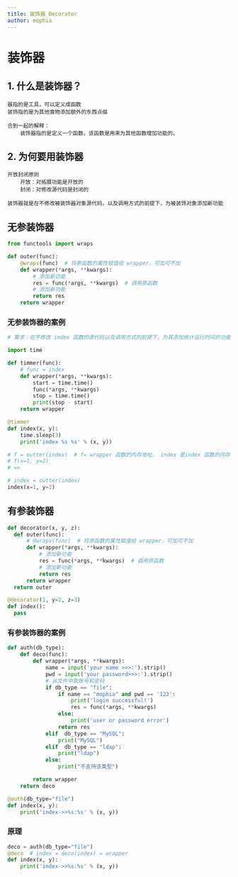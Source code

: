 ```yaml
---
title: 装饰器 Decorator
author: mophia
---
```


# 装饰器

## 1. 什么是装饰器？

    器指的是工具，可以定义成函数
    装饰指的是为其他食物添加额外的东西点缀

    合到一起的解释：
        装饰器指的是定义一个函数，该函数是用来为其他函数增加功能的。

## 2. 为何要用装饰器

    开放封闭原则
        开放：对拓展功能是开放的
        封闭：对修改源代码是封闭的

    装饰器就是在不修改被装饰器对象源代码，以及调用方式的前提下，为被装饰对象添加新功能

## 无参装饰器

```py
from functools import wraps

def outer(func):
    @wraps(func)  # 将原函数的属性赋值给 wrapper，可加可不加
    def wrapper(*args, **kwargs):
        # 添加新功能
        res = func(*args, **kwargs)  # 调用原函数
        # 添加新功能
        return res
    return wrapper
```

### 无参装饰器的案例

```py
# 需求：在不修改 index 函数的源代码以及调用方式的前提下，为其添加统计运行时间的功能

import time

def timmer(func):
    # func = index
    def wrapper(*args, **kwargs):
        start = time.time()
        func(*args, **kwargs)
        stop = time.time()
        print(stop - start)
    return wrapper

@timmer
def index(x, y):
    time.sleep(3)
    print('index %s %s' % (x, y))

# f = outter(index)  # f= wrapper 函数的内存地址， index 是index 函数的内存地址
# f(x=1, y=2)
# =>

# index = outter(index)
index(x=1, y=2)
```

## 有参装饰器

```py
def decorator(x, y, z):
  def outer(func):
      # @wraps(func)  # 将原函数的属性赋值给 wrapper，可加可不加
      def wrapper(*args, **kwargs):
          # 添加新功能
          res = func(*args, **kwargs)  # 调用原函数
          # 添加新功能
          return res
      return wrapper
  return outer

@decorator(1, y=2, z=3)
def index():
  pass
```

### 有参装饰器的案例

```py
def auth(db_type):
    def deco(func):
        def wrapper(*args, **kwargs):
            name = input('your name >>>:').strip()
            pwd = input('your password>>>:').strip()
            # 从文件中取账号和密码
            if db_type == "file":
                if name == "mophia" and pwd == '123':
                    print('login successful!')
                    res = func(*args, **kwargs)
                else:
                    print('user or password error')
                return res
            elif  db_type == "MySQL":
                print("MySQL")
            elif  db_type == "ldap":
                print("ldap")
            else:
                print("不支持该类型")

        return wrapper
    return deco

@auth(db_type="file")
def index(x, y):
    print('index->>%s:%s' % (x, y))
```

### 原理

```py
deco = auth(db_type="file")
@deco  # index = deco(index) = wrapper
def index(x, y):
    print('index->>%s:%s' % (x, y))
```
